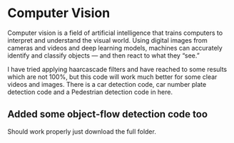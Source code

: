 # Computer Vision

Computer vision is a field of artificial intelligence that trains computers to interpret and understand the visual world. Using digital images from cameras and videos and deep learning models, machines can accurately identify and classify objects — and then react to what they “see.”

I have tried applying haarcascade filters and have reached to some results which are not 100%, but this code will work much better for some clear videos and images.
There is a car detection code, car number plate detection code and a Pedestrian detection code in here.
## Added some object-flow detection code too 
Should work properly just download the full folder.
